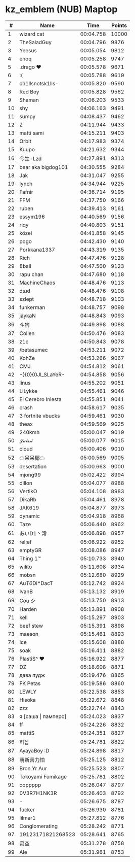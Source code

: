 # kz_emblem (NUB) Maptop

|  # | Name | Time | Points |
|-------------- | -------------- | -------------- | -------------- | 
| 1 | wizard cat | 00:04.758 | 10000 | 
| 2 | TheSaladGuy | 00:04.796 | 9876 | 
| 3 | Yeesus | 00:05.054 | 9812 | 
| 4 | enoq | 00:05.258 | 9747 | 
| 5 | .drago ♥ | 00:05.578 | 9671 | 
| 6 | :( | 00:05.788 | 9619 | 
| 7 | ch1llsnotsk1lls- | 00:05.820 | 9590 | 
| 8 | Red Boy | 00:05.828 | 9562 | 
| 9 | Shaman | 00:06.203 | 9533 | 
| 10 | shy | 04:06.163 | 9491 | 
| 11 | sumpy | 04:08.437 | 9462 | 
| 12 | Z | 04:11.944 | 9433 | 
| 13 | matti sami | 04:15.211 | 9403 | 
| 14 | Orbit | 04:17.983 | 9374 | 
| 15 | Kuupo | 04:21.632 | 9344 | 
| 16 | 今生-Lzd | 04:27.891 | 9313 | 
| 17 | bear aka bigdog101 | 04:30.555 | 9284 | 
| 18 | Jak | 04:31.047 | 9255 | 
| 19 | lynch | 04:34.944 | 9225 | 
| 20 | Fafnir | 04:36.714 | 9195 | 
| 21 | FFM | 04:37.750 | 9166 | 
| 22 | ruben | 04:39.413 | 9161 | 
| 23 | essym196 | 04:40.569 | 9156 | 
| 24 | riqy | 04:40.803 | 9151 | 
| 25 | közel | 04:41.858 | 9145 | 
| 26 | pogo | 04:42.430 | 9140 | 
| 27 | Porkkana1337 | 04:43.319 | 9135 | 
| 28 | Rich | 04:47.476 | 9128 | 
| 29 | 8ball | 04:47.500 | 9123 | 
| 30 | rapu chan | 04:47.680 | 9118 | 
| 31 | MachineChaos | 04:48.476 | 9113 | 
| 32 | dsɹd | 04:48.476 | 9108 | 
| 33 | szlept | 04:48.718 | 9103 | 
| 34 | funkerman | 04:48.757 | 9098 | 
| 35 | jaykaN | 04:48.843 | 9093 | 
| 36 | 斗狗 | 04:49.898 | 9088 | 
| 37 | Collen | 04:50.476 | 9083 | 
| 38 | z1c | 04:50.843 | 9078 | 
| 39 | /betasumec | 04:53.211 | 9072 | 
| 40 | KohZe | 04:53.266 | 9067 | 
| 41 | CMJ | 04:54.812 | 9061 | 
| 42 | -}{0}{0JI_SLaYeR- | 04:54.858 | 9056 | 
| 43 | linus | 04:55.202 | 9051 | 
| 44 | LiLykke | 04:55.461 | 9046 | 
| 45 | El Cerebro Iniesta | 04:55.851 | 9041 | 
| 46 | crash | 04:58.617 | 9035 | 
| 47 | 3 fortnite vbucks | 04:59.461 | 9030 | 
| 48 | theax | 04:59.569 | 9025 | 
| 49 | 240kmh | 05:00.047 | 9019 | 
| 50 | 𝒥𝓊𝒾𝓈𝓈𝒾 | 05:00.077 | 9015 | 
| 51 | cloud | 05:00.406 | 9010 | 
| 52 | ☁呆呆椰☁ | 05:00.569 | 9005 | 
| 53 | desertation | 05:00.663 | 9000 | 
| 54 | mjong99 | 05:02.422 | 8994 | 
| 55 | dillon | 05:04.077 | 8988 | 
| 56 | VertikO | 05:04.108 | 8983 | 
| 57 | DikaRb | 05:04.461 | 8978 | 
| 58 | JAK619 | 05:04.877 | 8973 | 
| 59 | dynamic | 05:04.918 | 8968 | 
| 60 | Taze | 05:06.440 | 8962 | 
| 61 | あいD1丶澪 | 05:06.898 | 8957 | 
| 62 | rel;ef | 05:06.922 | 8952 | 
| 63 | emptyGR | 05:08.086 | 8947 | 
| 64 | Thing 1™ | 05:10.733 | 8940 | 
| 65 | wilito | 05:11.608 | 8934 | 
| 66 | mobsn | 05:12.680 | 8929 | 
| 67 | Au*T0*Di*DacT | 05:12.742 | 8924 | 
| 68 | IvanB | 05:13.132 | 8919 | 
| 69 | Cou シ | 05:13.750 | 8913 | 
| 70 | Harden | 05:13.891 | 8908 | 
| 71 | kell | 05:15.297 | 8903 | 
| 72 | beef stew | 05:15.391 | 8898 | 
| 73 | maeson | 05:15.461 | 8893 | 
| 74 | Ice | 05:15.608 | 8888 | 
| 75 | soak | 05:16.411 | 8882 | 
| 76 | PlastiS^ ♥ | 05:16.922 | 8877 | 
| 77 | DZ | 05:18.608 | 8871 | 
| 78 | дава пудж | 05:19.476 | 8865 | 
| 79 | FK Petas | 05:19.586 | 8860 | 
| 80 | LEWLY | 05:22.538 | 8853 | 
| 81 | Hisoka | 05:22.672 | 8848 | 
| 82 | zzz | 05:22.744 | 8843 | 
| 83 | я [саша \| памперс] | 05:24.023 | 8837 | 
| 84 | ff | 05:24.226 | 8832 | 
| 85 | mattiS | 05:24.351 | 8827 | 
| 86 | 허접 | 05:24.781 | 8822 | 
| 87 | AyayaBoy :D | 05:24.898 | 8817 | 
| 88 | 萌新苦力怕 | 05:25.125 | 8812 | 
| 89 | Bron Yr Aur | 05:25.523 | 8807 | 
| 90 | Tokoyami Fumikage | 05:25.781 | 8802 | 
| 91 | ooppppp | 05:26.047 | 8797 | 
| 92 | 0V3R7H1NK3R | 05:26.403 | 8792 | 
| 93 | - | 05:26.675 | 8787 | 
| 94 | fucker | 05:26.930 | 8781 | 
| 95 | lilmar1 | 05:27.812 | 8776 | 
| 96 | Conglomerating | 05:28.242 | 8771 | 
| 97 | 19123171821268523 | 05:28.641 | 8765 | 
| 98 | 灵空 | 05:31.278 | 8758 | 
| 99 | Ale | 05:31.961 | 8753 | 


